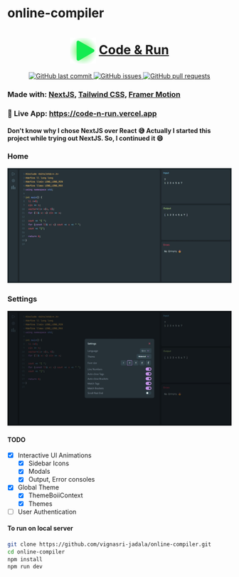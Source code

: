 # online-compiler
<h1 align="center">
    <img src="components/Logo/green_svg.svg" valign="middle" width="58" height="58" alt="Code & Run" />
    <a href="https://github.com/vignasri-jadala/code-n-run">
        <span valign="middle">
                Code & Run
        </span>
    </a>
</h1>

<p align="center">
    <a href="https://github.com/vignasri-jadala/code-n-run/commits/master">
    <img src="https://img.shields.io/github/last-commit/vignasri-jadala/code-n-run.svg?style=for-the-badge&logo=github&logoColor=white"
         alt="GitHub last commit">
    </a>
    <a href="https://github.com/vignasri-jadala/code-n-run/issues">
    <img src="https://img.shields.io/github/issues/vignasri-jadala/code-n-run.svg?style=for-the-badge&logo=github&logoColor=white"
         alt="GitHub issues">
    </a>
    <a href="https://github.com/vignasri-jadala/code-n-run/pulls">
    <img src="https://img.shields.io/github/issues-pr-raw/vignasri-jadala/code-n-run.svg?style=for-the-badge&logo=github&logoColor=white"
         alt="GitHub pull requests">
    </a>
</p>

### Made with: [NextJS](https://nextjs.org/), [Tailwind CSS](https://tailwindcss.com/), [Framer Motion](https://www.framer.com/motion/)
### 🚀 Live App: https://code-n-run.vercel.app
#### Don't know why I chose NextJS over React :sweat_smile: Actually I started this project while trying out NextJS. So, I continued it :smile:

### Home
![Home](./screenshots/home.jpeg)

### Settings
![Settings](./screenshots/settings.jpeg)

#### TODO
- [x] Interactive UI Animations
    - [x] Sidebar Icons
    - [x] Modals
    - [x] Output, Error consoles
- [x] Global Theme
    - [x] ThemeBoiiContext
    - [x] Themes
- [ ] User Authentication

#### To run on local server
```bash
git clone https://github.com/vignasri-jadala/online-compiler.git
cd online-compiler
npm install
npm run dev
```
